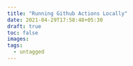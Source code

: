 ```yaml
---
title: "Running Github Actions Locally"
date: 2021-04-29T17:58:48+05:30
draft: true
toc: false
images:
tags:
  - untagged
---
```


